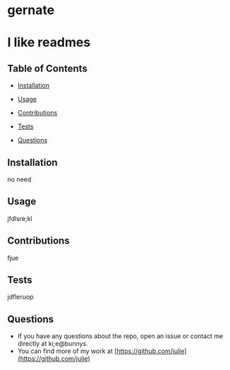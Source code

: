 # gernate

  
# I like readmes 
## Table of Contents
* [Installation](#installation)
* [Usage](#usage)
* [Contributions](#contributions)

* [Tests](#tests)
* [Questions](#questions)

## Installation
 no need 
## Usage
 jfdlsre;kl 
## Contributions
fjue


## Tests
jdfleruop 

## Questions 
* If you have any questions about the repo, open an issue or contact me directly at ki;e@bunnys.
* You can find more of my work at [https://github.com/julie](https://github.com/julie)
